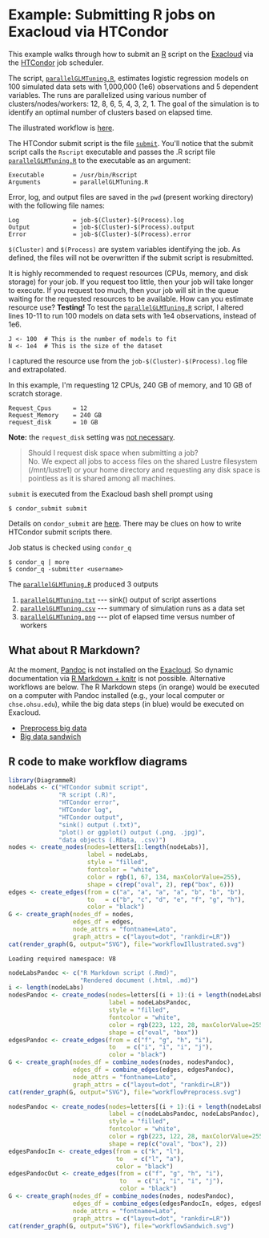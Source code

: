 
# Example: Submitting R jobs on Exacloud via HTCondor

This example walks through how to submit an [R](https://www.r-project.org/) script on the [Exacloud](http://exainfo/) via the [HTCondor](https://research.cs.wisc.edu/htcondor/description.html) job scheduler.

The script, [`parallelGLMTuning.R`](parallelGLMTuning.R), estimates logistic regression models on 100 simulated data sets with 1,000,000 (1e6) observations and 5 dependent variables.
The runs are parallelized using various number of clusters/nodes/workers: 12, 8, 6, 5, 4, 3, 2, 1.
The goal of the simulation is to identify an optimal number of clusters based on elapsed time.

The illustrated workflow is [here](workflowIllustrated.svg).

The HTCondor submit script is the file [`submit`](submit).
You'll notice that the submit script calls the `Rscript` executable and passes the .R script file [`parallelGLMTuning.R`](parallelGLMTuning.R) to the executable as an argument:

```
Executable        = /usr/bin/Rscript
Arguments         = parallelGLMTuning.R
```

Error, log, and output files are saved in the `pwd` (present working directory) with the following file names:

```
Log               = job-$(Cluster)-$(Process).log
Output            = job-$(Cluster)-$(Process).output
Error             = job-$(Cluster)-$(Process).error
```

`$(Cluster)` and `$(Process)` are system variables identifying the job.
As defined, the files will not be overwritten if the submit script is resubmitted.

It is highly recommended to request resources (CPUs, memory, and disk storage) for your job.
If you request too little, then your job will take longer to execute.
If you request too much, then your job will sit in the queue waiting for the requested resources to be available.
How can you estimate resource use?
**Testing!**
To test the [`parallelGLMTuning.R`](parallelGLMTuning.R) script, I altered lines 10-11 to run 100 models on data sets with 1e4 observations, instead of 1e6.

```
J <- 100  # This is the number of models to fit
N <- 1e4  # This is the size of the dataset
```

I captured the resource use from the `job-$(Cluster)-$(Process).log` file and extrapolated.

In this example, I'm requesting 12 CPUs, 240 GB of memory, and 10 GB of scratch storage.

```
Request_Cpus      = 12
Request_Memory    = 240 GB
request_disk      = 10 GB
```

**Note:** the `request_disk` setting was [not necessary](http://exainfo/projects/trainings/wiki/HTCondor).

> Should I request disk space when submitting a job?  
> No. We expect all jobs to access files on the shared Lustre filesystem (/mnt/lustre1) or your
> home directory and requesting any disk space is pointless as it is shared among all
> machines.

`submit` is executed from the Exacloud bash shell prompt using

```
$ condor_submit submit
```

Details on `condor_submit` are [here](http://research.cs.wisc.edu/htcondor/manual/v7.6/condor_submit.html#74495).
There may be clues on how to write HTCondor submit scripts there.

Job status is checked using `condor_q`

```
$ condor_q | more
$ condor_q -submitter <username>
```

The [`parallelGLMTuning.R`](parallelGLMTuning.R) produced 3 outputs

1. [`parallelGLMTuning.txt`](parallelGLMTuning.txt) --- sink() output of script assertions
2. [`parallelGLMTuning.csv`](parallelGLMTuning.csv) --- summary of simulation runs as a data set
3. [`parallelGLMTuning.png`](parallelGLMTuning.png) --- plot of elapsed time versus number of workers

## What about R Markdown?

At the moment, [Pandoc](http://pandoc.org/) is not installed on the [Exacloud](http://exainfo/).
So dynamic documentation via [R Markdown + knitr](http://rmarkdown.rstudio.com/) is not possible.
Alternative workflows are below. The R Markdown steps (in orange) would be executed on a computer with Pandoc installed (e.g., your local computer or `chse.ohsu.edu`), while the big data steps (in blue) would be executed on Exacloud.

* [Preprocess big data](workflowPreprocess.svg)
* [Big data sandwich](workflowSandwich.svg)

## R code to make workflow diagrams


```R
library(DiagrammeR)
nodeLabs <- c("HTCondor submit script",
              "R script (.R)",
              "HTCondor error",
              "HTCondor log",
              "HTCondor output",
              "sink() output (.txt)",
              "plot() or ggplot() output (.png, .jpg)",
              "data objects (.RData, .csv)")
nodes <- create_nodes(nodes=letters[1:length(nodeLabs)],
                      label = nodeLabs,
                      style = "filled",
                      fontcolor = "white",
                      color = rgb(1, 67, 134, maxColorValue=255),
                      shape = c(rep("oval", 2), rep("box", 6)))
edges <- create_edges(from = c("a", "a", "a", "a", "b", "b", "b"),
                      to   = c("b", "c", "d", "e", "f", "g", "h"),
                      color = "black")
G <- create_graph(nodes_df = nodes,
                  edges_df = edges,
                  node_attrs = "fontname=Lato",
                  graph_attrs = c("layout=dot", "rankdir=LR"))
cat(render_graph(G, output="SVG"), file="workflowIllustrated.svg")
```

    Loading required namespace: V8
    


```R
nodeLabsPandoc <- c("R Markdown script (.Rmd)",
                    "Rendered document (.html, .md)")
i <- length(nodeLabs)
nodesPandoc <- create_nodes(nodes=letters[(i + 1):(i + length(nodeLabsPandoc))],
                            label = nodeLabsPandoc,
                            style = "filled",
                            fontcolor = "white",
                            color = rgb(223, 122, 28, maxColorValue=255),
                            shape = c("oval", "box"))
edgesPandoc <- create_edges(from = c("f", "g", "h", "i"),
                            to   = c("i", "i", "i", "j"),
                            color = "black")
G <- create_graph(nodes_df = combine_nodes(nodes, nodesPandoc),
                  edges_df = combine_edges(edges, edgesPandoc),
                  node_attrs = "fontname=Lato",
                  graph_attrs = c("layout=dot", "rankdir=LR"))
cat(render_graph(G, output="SVG"), file="workflowPreprocess.svg")
```


```R
nodesPandoc <- create_nodes(nodes=letters[(i + 1):(i + length(nodeLabsPandoc) * 2)],
                            label = c(nodeLabsPandoc, nodeLabsPandoc),
                            style = "filled",
                            fontcolor = "white",
                            color = rgb(223, 122, 28, maxColorValue=255),
                            shape = rep(c("oval", "box"), 2))
edgesPandocIn <- create_edges(from = c("k", "l"),
                              to   = c("l", "a"),
                              color = "black")
edgesPandocOut <- create_edges(from = c("f", "g", "h", "i"),
                               to   = c("i", "i", "i", "j"),
                               color = "black")
G <- create_graph(nodes_df = combine_nodes(nodes, nodesPandoc),
                  edges_df = combine_edges(edgesPandocIn, edges, edgesPandocOut),
                  node_attrs = "fontname=Lato",
                  graph_attrs = c("layout=dot", "rankdir=LR"))
cat(render_graph(G, output="SVG"), file="workflowSandwich.svg")
```
